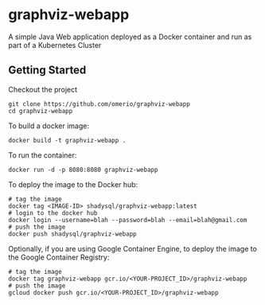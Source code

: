 # graphviz-webapp
A simple Java Web application deployed as a Docker container and run as part of a Kubernetes Cluster
## Getting Started

Checkout the project

```
git clone https://github.com/omerio/graphviz-webapp 
cd graphviz-webapp
```

To build a docker image:

```
docker build -t graphviz-webapp .
```

To run the container:

```
docker run -d -p 8080:8080 graphviz-webapp
```

To deploy the image to the Docker hub:

```
# tag the image
docker tag <IMAGE-ID> shadysql/graphviz-webapp:latest
# login to the docker hub
docker login --username=blah --password=blah --email=blah@gmail.com
# push the image
docker push shadysql/graphviz-webapp
```

Optionally, if you are using Google Container Engine, to deploy the image to the Google Container Registry:

```
# tag the image
docker tag graphviz-webapp gcr.io/<YOUR-PROJECT_ID>/graphviz-webapp
# push the image
gcloud docker push gcr.io/<YOUR-PROJECT_ID>/graphviz-webapp
```

